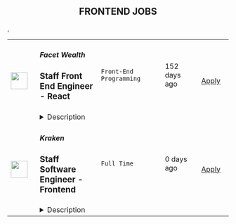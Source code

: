 <div align="center"><h2>FRONTEND JOBS</h2></div><table><tr>
                <td width="100" height="100" rowspan="2">
                    <img src="https://weworkremotely.com/assets/IsotypeV2-1ebe3dd57673f3e8d02b7490bc0faaef55d6a95d3a4aaf17298bd3ed503ae7fe.svg" width="38px" height="auto">
                </td>
                <td width="300">
                    <h5>Facet Wealth</h5>
                    <h3> Staff Front End Engineer - React</h3>
                </td>
                <td width="300">
                    <code>Front-End Programming</code>
                </td>
                <td width="200">
                <text>152 days ago</text>
                </td>
                <td width="100" rowspan="2">
                <a href="https://weworkremotely.com/remote-jobs/facet-wealth-staff-front-end-engineer-react" align="right" target="_blank">Apply</a>
                </td>
            </tr>
            <tr>
                <td colspan="3">
                <details><summary>Description</summary>
                

<p>
  <strong>Headquarters:</strong> Baltimore, MD
    <br /><strong>URL:</strong> <a href="https://facetwealth.com">https://facetwealth.com</a>
</p>

<div>Facet is a fully remote FinTech company with a mission to empower people to live more enriched lives by delivering a new standard of financial advice that elevates expectations across consumers and the industry.<br><br>
</div><div>We believe that unbiased, personalized financial advice that integrates into every facet of life is essential to living well. People’s financial lives are dynamic and ever-evolving, so we cover everything money touches–from starting a business to buying real estate to your investments and much more. Facet believes financial advice should be delivered with a fresh, human-plus-tech approach, that includes a CFP® professional–the highest certification possible.<br><br>
</div><div>
<strong>The Role:<br></strong><br>
</div><div>As a<strong> Staff Front End Engineer </strong>at Facet Wealth, you will work with our Engineering &amp; Product teams, playing a critical role in developing world class commercial software used by our lead planners &amp; clients. Our goals are focused on developing a product to improve the financial lives of millions.<br><br>
</div><div>A successful candidate would be proficient in modern front and back end tools and development methodologies. As well as being interested in learning new languages, technology stacks, tackling large and complex problems, and the ability to work both independently and in a peer programming environment.<br><br>
</div><div>Tremendous growth potential exists at Facet - your growth opportunities are virtually unlimited. We are truly passionate about helping realize our team members’ potential through active mentorship. We value drive, ownership, and commitment as we grow our company.<br><br>
</div><div>
<strong>Day-To-Day Responsibilities: <br></strong><br>
</div><ul>
<li>Collaborate with Product and Planners to define solutions to problems</li>
<li>Design, develop, and test code written in Golang and React and deployed to AWS</li>
<li>Estimate tickets in a ScrumBan process</li>
<li>Commit code constantly to Git/Bitbucket in a mainline development environment</li>
<li>Write all the tests. Frustrated about never having time for tests? Not at Facet</li>
<li>Pair program with other developers as desired</li>
<li>Participate in daily standups</li>
<li>Participate in weekly “Tech Stack Tuesdays” to learn new development skills and techniques</li>
<li>Participate in bi-weekly “Fast Fridays” focused on performance improvements in the app</li>
<li>Participate in in quarterly 3 day Hackathons and win fun prizes</li>
<li>Constant learning and personal growth</li>
</ul><div>
<strong>Basic Qualifications:<br></strong><br>
</div><ul>
<li>Excited about learning new skills and working in a startup environment where change is normal</li>
<li>5-10+ years of full stack web development or related experience</li>
<li>3+ years of experience in Go/Golang and/or React 16+</li>
<li>Relational databases experience, MySQL is preferred</li>
</ul><div>
<strong>Preferred Qualifications:<br></strong><br>
</div><ul>
<li>Experience with Golang and React</li>
<li>Experience with AWS: ECS, EC2, RDS, S3</li>
<li>Experience with the REST Architectural style</li>
<li>Experience with The Clean Architecture </li>
<li>Experience with Git, Bitbucket</li>
<li>Experience with frontend toolchains such as Webpack, Gulp, or Grunt </li>
<li>Experience with frontend testing tools and frameworks such as Mocha/Chai, BrowserStack, Puppeteer</li>
<li>Experience with automated testing (unit, integration, regression, performance)</li>
<li>Experience with responsive design and PWAs</li>
<li>Familiarity with Linux</li>
<li>Familiarity with Docker </li>
<li>Familiarity with FinTech APIs such as Plaid, Finicity, Yodlee, APEX, Orion</li>
</ul><div>
<strong>Perks &amp; Benefits<br></strong><br>
</div><ul>
<li>$100,000-$185,000 annual salary + bonus determined by the experience, knowledge, skills, and abilities of the applicant - Please note, our salary ranges are based on current market data. Should you feel strongly that we are not in line, we highly recommend you to reach out and let us know. We are always looking to improve on building the best place for employees.</li>
<li>Equity</li>
<li>Unlimited PTO</li>
<li>All the benefits: medical, dental, and vision insurance, 401(k) with employer match, short- and long-term disability coverage (paid by Facet), life insurance options and paid parental leave</li>
<li>Certification reimbursement program </li>
<li>Work from anywhere in the US</li>
</ul><div>
<strong>Equal Opportunity Employer<br></strong><br>
</div><div>We’ve consciously built an equitable and inclusive culture where everyone is welcome to bring their authentic selves to work. At Facet Wealth, we specifically look for individuals of varying strengths, skills, backgrounds, and ideas. We believe this gives us a competitive advantage to better serve our clients and employees.<br><br>
</div><div>All qualified applicants will receive consideration for employment without regard to race, color, religion, gender, gender identity or expression, sexual orientation, national origin, genetics, disability, age, or veteran status.<br><br>
</div>

<p><strong>To apply:</strong> <a href="https://weworkremotely.com/remote-jobs/facet-wealth-staff-front-end-engineer-react">https://weworkremotely.com/remote-jobs/facet-wealth-staff-front-end-engineer-react</a></p>

                </details>
                </td>
            </tr>,<tr>
                <td width="100" height="100" rowspan="2">
                    <img src="https://remotive.com/job/1347890/logo" width="38px" height="auto">
                </td>
                <td width="300">
                    <h5>FM (Film and Music)</h5>
                    <h3>Senior Software Engineer, Front End</h3>
                </td>
                <td width="300">
                    <code>ADS,CSS,html,music</code>
                </td>
                <td width="200">
                <text>26 days ago</text>
                </td>
                <td width="100" rowspan="2">
                <a href="https://remotive.com/remote-jobs/software-dev/senior-software-engineer-front-end-1347890" align="right" target="_blank">Apply</a>
                </td>
            </tr>
            <tr>
                <td colspan="3">
                <details><summary>Description</summary>
                <p style="box-sizing: inherit; padding: 0px; border-style: initial; vertical-align: baseline; --artdeco-reset-typography_getFontSize:1.4rem; --artdeco-reset-typography_getLineHeight:1.42857; line-height: var(--artdeco-reset-typography_getLineHeight);">We’re hiring a Senior/Staff Front End Engineer to work on our web applications. These web applications are the way that thousands of creative people around the world find great music and inspiring clips for use in their projects and campaigns.</p><br style="box-sizing: inherit;"><p style="box-sizing: inherit; padding: 0px; border-style: initial; vertical-align: baseline; --artdeco-reset-typography_getFontSize:1.4rem; --artdeco-reset-typography_getLineHeight:1.42857; line-height: var(--artdeco-reset-typography_getLineHeight);">As part of the Engineering team, your time will be spent collaborating with other front end engineers, back end engineers, product managers and designers to create the best experience for our customers. The ideal candidate loves tinkering with cutting edge technology and has at least 5 years experience building large scale React applications.</p><br style="box-sizing: inherit;"><p style="box-sizing: inherit; padding: 0px; border-style: initial; vertical-align: baseline; --artdeco-reset-typography_getFontSize:1.4rem; --artdeco-reset-typography_getLineHeight:1.42857; line-height: var(--artdeco-reset-typography_getLineHeight);">The engineering team has a remote-first culture. As such, you will be comfortable working remotely, possess excellent verbal and written communication skills and be able to manage your own time. We have a relaxed working environment, great team culture and push for a standard of excellence in everything we do.</p><br style="box-sizing: inherit;"><p style="box-sizing: inherit; padding: 0px; border-style: initial; vertical-align: baseline; --artdeco-reset-typography_getFontSize:1.4rem; --artdeco-reset-typography_getLineHeight:1.42857; line-height: var(--artdeco-reset-typography_getLineHeight);">There are a lot of challenging and interesting technical problems to solve that directly impact our clients and colleagues. Here are some example projects that we have worked on recently:</p><br style="box-sizing: inherit;"><ul style="box-sizing: inherit; margin-left: 16px; padding-left: 18px; border-style: initial; vertical-align: baseline; --artdeco-reset-typography_getFontSize:1.4rem; --artdeco-reset-typography_getLineHeight:1.42857; line-height: var(--artdeco-reset-typography_getLineHeight);"><li style="box-sizing: inherit; margin: 0px 0px 0px 16px; padding: 0px; border-style: initial; vertical-align: baseline; background-image: ; background-position-x: ; background-position-y: ; background-size: ; background-repeat-x: ; background-repeat-y: ; background-attachment: ; background-origin: ; background-clip: ; --artdeco-reset-typography_getFontSize:1.4rem; --artdeco-reset-typography_getLineHeight:1.42857; line-height: var(--artdeco-reset-typography_getLineHeight);">Build a custom audio player that includes the ability to track progress, expands to show additional details and allows users to easily explore our artist catalogue.</li><li style="box-sizing: inherit; margin: 0px 0px 0px 16px; padding: 0px; border-style: initial; vertical-align: baseline; background-image: ; background-position-x: ; background-position-y: ; background-size: ; background-repeat-x: ; background-repeat-y: ; background-attachment: ; background-origin: ; background-clip: ; --artdeco-reset-typography_getFontSize:1.4rem; --artdeco-reset-typography_getLineHeight:1.42857; line-height: var(--artdeco-reset-typography_getLineHeight);">Enhance the purchase flow with additional payment options, subscriptions, and a seamless checkout.</li><li style="box-sizing: inherit; margin: 0px 0px 0px 16px; padding: 0px; border-style: initial; vertical-align: baseline; background-image: ; background-position-x: ; background-position-y: ; background-size: ; background-repeat-x: ; background-repeat-y: ; background-attachment: ; background-origin: ; background-clip: ; --artdeco-reset-typography_getFontSize:1.4rem; --artdeco-reset-typography_getLineHeight:1.42857; line-height: var(--artdeco-reset-typography_getLineHeight);">Help maintain a beautiful custom React component library, including reusable components with tailored functionality and consistent design attributes.</li><li style="box-sizing: inherit; margin: 0px 0px 0px 16px; padding: 0px; border-style: initial; vertical-align: baseline; background-image: ; background-position-x: ; background-position-y: ; background-size: ; background-repeat-x: ; background-repeat-y: ; background-attachment: ; background-origin: ; background-clip: ; --artdeco-reset-typography_getFontSize:1.4rem; --artdeco-reset-typography_getLineHeight:1.42857; line-height: var(--artdeco-reset-typography_getLineHeight);">Work on a multi-month greenfield project in Next.js.</li><li style="box-sizing: inherit; margin: 0px 0px 0px 16px; padding: 0px; border-style: initial; vertical-align: baseline; background-image: ; background-position-x: ; background-position-y: ; background-size: ; background-repeat-x: ; background-repeat-y: ; background-attachment: ; background-origin: ; background-clip: ; --artdeco-reset-typography_getFontSize:1.4rem; --artdeco-reset-typography_getLineHeight:1.42857; line-height: var(--artdeco-reset-typography_getLineHeight);">Implement a robust CI/CD pipeline.</li></ul><br style="box-sizing: inherit;"><p style="box-sizing: inherit; padding: 0px; border-style: initial; vertical-align: baseline; --artdeco-reset-typography_getFontSize:1.4rem; --artdeco-reset-typography_getLineHeight:1.42857; line-height: var(--artdeco-reset-typography_getLineHeight);">We’re after individuals that are curious about the possibility of technology, are eager to learn, and are diligent and kind. Our teams work well because we place trust in them to succeed. We believe in collaboration and that great ideas can come from anybody.</p><br style="box-sizing: inherit;"><p style="box-sizing: inherit; padding: 0px; border-style: initial; vertical-align: baseline; --artdeco-reset-typography_getFontSize:1.4rem; --artdeco-reset-typography_getLineHeight:1.42857; line-height: var(--artdeco-reset-typography_getLineHeight);">We welcome and encourage candidates from diverse backgrounds.</p><br style="box-sizing: inherit;"><br style="box-sizing: inherit;"><p style="box-sizing: inherit; padding: 0px; border-style: initial; vertical-align: baseline; --artdeco-reset-typography_getFontSize:1.4rem; --artdeco-reset-typography_getLineHeight:1.42857; line-height: var(--artdeco-reset-typography_getLineHeight);"><span style="box-sizing: inherit; margin: 0px; padding: 0px; border-style: initial; vertical-align: baseline; background-image: ; background-position-x: ; background-position-y: ; background-size: ; background-repeat-x: ; background-repeat-y: ; background-attachment: ; background-origin: ; background-clip: ; outline: var(--artdeco-reset-base-outline-zero);"><span style="box-sizing: inherit; border-style: initial;"><strong>About Us</strong></span></span></p><br style="box-sizing: inherit;"><p style="box-sizing: inherit; padding: 0px; border-style: initial; vertical-align: baseline; --artdeco-reset-typography_getFontSize:1.4rem; --artdeco-reset-typography_getLineHeight:1.42857; line-height: var(--artdeco-reset-typography_getLineHeight);">FM is the parent company of Musicbed and Filmsupply, two premium content licensing brands in the filmmaking industry. We represent an elite roster of musicians and filmmakers and place their work in movies, shows, ads, short films, and more.</p><br style="box-sizing: inherit;"><p style="box-sizing: inherit; padding: 0px; border-style: initial; vertical-align: baseline; --artdeco-reset-typography_getFontSize:1.4rem; --artdeco-reset-typography_getLineHeight:1.42857; line-height: var(--artdeco-reset-typography_getLineHeight);">Headquartered in Fort Worth, Texas, we work with entertainment powerhouses like Sony Pictures, 20th Century Fox, Lionsgate, Netflix, MTV, and ESPN; as well as the world’s top brands like Nike, Apple, Google, Lamborghini, and Spotify.</p><br style="box-sizing: inherit;"><p><strong><br style="box-sizing: inherit;"></strong></p><p style="box-sizing: inherit; padding: 0px; border-style: initial; vertical-align: baseline; --artdeco-reset-typography_getFontSize:1.4rem; --artdeco-reset-typography_getLineHeight:1.42857; line-height: var(--artdeco-reset-typography_getLineHeight);"><span style="box-sizing: inherit; margin: 0px; padding: 0px; border-style: initial; vertical-align: baseline; background-image: ; background-position-x: ; background-position-y: ; background-size: ; background-repeat-x: ; background-repeat-y: ; background-attachment: ; background-origin: ; background-clip: ; outline: var(--artdeco-reset-base-outline-zero);"><span style="box-sizing: inherit; border-style: initial;"><strong>Core Duties</strong></span></span></p><br style="box-sizing: inherit;"><ul style="box-sizing: inherit; margin-left: 16px; padding-left: 18px; border-style: initial; vertical-align: baseline; --artdeco-reset-typography_getFontSize:1.4rem; --artdeco-reset-typography_getLineHeight:1.42857; line-height: var(--artdeco-reset-typography_getLineHeight);"><li style="box-sizing: inherit; margin: 0px 0px 0px 16px; padding: 0px; border-style: initial; vertical-align: baseline; background-image: ; background-position-x: ; background-position-y: ; background-size: ; background-repeat-x: ; background-repeat-y: ; background-attachment: ; background-origin: ; background-clip: ; --artdeco-reset-typography_getFontSize:1.4rem; --artdeco-reset-typography_getLineHeight:1.42857; line-height: var(--artdeco-reset-typography_getLineHeight);"><span style="box-sizing: inherit; margin: 0px; padding: 0px; border-style: initial; vertical-align: baseline; background-image: ; background-position-x: ; background-position-y: ; background-size: ; background-repeat-x: ; background-repeat-y: ; background-attachment: ; background-origin: ; background-clip: ; outline: var(--artdeco-reset-base-outline-zero);">Lead the front end development of product features:</span> As well as coding out complex features, you will contribute to the technical design process. You will collaborate with your teammates (including other senior engineers) to refine the product roadmap and vision, and guide your team in building out new features.</li><li style="box-sizing: inherit; margin: 0px 0px 0px 16px; padding: 0px; border-style: initial; vertical-align: baseline; background-image: ; background-position-x: ; background-position-y: ; background-size: ; background-repeat-x: ; background-repeat-y: ; background-attachment: ; background-origin: ; background-clip: ; --artdeco-reset-typography_getFontSize:1.4rem; --artdeco-reset-typography_getLineHeight:1.42857; line-height: var(--artdeco-reset-typography_getLineHeight);"><span style="box-sizing: inherit; margin: 0px; padding: 0px; border-style: initial; vertical-align: baseline; background-image: ; background-position-x: ; background-position-y: ; background-size: ; background-repeat-x: ; background-repeat-y: ; background-attachment: ; background-origin: ; background-clip: ; outline: var(--artdeco-reset-base-outline-zero);">Define technical direction: </span>You will help maintain the standard of engineering excellence at FM and shape the technical vision for our front end engineering stack (React, Next.js, React Native). You will influence best practices and introduce new technologies when appropriate.</li><li style="box-sizing: inherit; margin: 0px 0px 0px 16px; padding: 0px; border-style: initial; vertical-align: baseline; background-image: ; background-position-x: ; background-position-y: ; background-size: ; background-repeat-x: ; background-repeat-y: ; background-attachment: ; background-origin: ; background-clip: ; --artdeco-reset-typography_getFontSize:1.4rem; --artdeco-reset-typography_getLineHeight:1.42857; line-height: var(--artdeco-reset-typography_getLineHeight);"><span style="box-sizing: inherit; margin: 0px; padding: 0px; border-style: initial; vertical-align: baseline; background-image: ; background-position-x: ; background-position-y: ; background-size: ; background-repeat-x: ; background-repeat-y: ; background-attachment: ; background-origin: ; background-clip: ; outline: var(--artdeco-reset-base-outline-zero);">Mentor other engineers:</span> Work with more junior engineers to help them grow and develop their skills.</li></ul><br style="box-sizing: inherit;"><p style="box-sizing: inherit; padding: 0px; border-style: initial; vertical-align: baseline; --artdeco-reset-typography_getFontSize:1.4rem; --artdeco-reset-typography_getLineHeight:1.42857; line-height: var(--artdeco-reset-typography_getLineHeight);"><span style="box-sizing: inherit; margin: 0px; padding: 0px; border-style: initial; vertical-align: baseline; background-image: ; background-position-x: ; background-position-y: ; background-size: ; background-repeat-x: ; background-repeat-y: ; background-attachment: ; background-origin: ; background-clip: ; outline: var(--artdeco-reset-base-outline-zero);"><span style="box-sizing: inherit; border-style: initial;"><strong>A Great Candidate Will Have</strong></span></span></p><br style="box-sizing: inherit;"><ul style="box-sizing: inherit; margin-left: 16px; padding-left: 18px; border-style: initial; vertical-align: baseline; --artdeco-reset-typography_getFontSize:1.4rem; --artdeco-reset-typography_getLineHeight:1.42857; line-height: var(--artdeco-reset-typography_getLineHeight);"><li style="box-sizing: inherit; margin: 0px 0px 0px 16px; padding: 0px; border-style: initial; vertical-align: baseline; background-image: ; background-position-x: ; background-position-y: ; background-size: ; background-repeat-x: ; background-repeat-y: ; background-attachment: ; background-origin: ; background-clip: ; --artdeco-reset-typography_getFontSize:1.4rem; --artdeco-reset-typography_getLineHeight:1.42857; line-height: var(--artdeco-reset-typography_getLineHeight);">At least 5 years experience developing front end applications with React (and preferably Next.js).</li><li style="box-sizing: inherit; margin: 0px 0px 0px 16px; padding: 0px; border-style: initial; vertical-align: baseline; background-image: ; background-position-x: ; background-position-y: ; background-size: ; background-repeat-x: ; background-repeat-y: ; background-attachment: ; background-origin: ; background-clip: ; --artdeco-reset-typography_getFontSize:1.4rem; --artdeco-reset-typography_getLineHeight:1.42857; line-height: var(--artdeco-reset-typography_getLineHeight);">A love of Typescript and unit-tested React components.</li><li style="box-sizing: inherit; margin: 0px 0px 0px 16px; padding: 0px; border-style: initial; vertical-align: baseline; background-image: ; background-position-x: ; background-position-y: ; background-size: ; background-repeat-x: ; background-repeat-y: ; background-attachment: ; background-origin: ; background-clip: ; --artdeco-reset-typography_getFontSize:1.4rem; --artdeco-reset-typography_getLineHeight:1.42857; line-height: var(--artdeco-reset-typography_getLineHeight);">Highly skilled in HTML and CSS (including responsive design and cross-browser compatibility).</li><li style="box-sizing: inherit; margin: 0px 0px 0px 16px; padding: 0px; border-style: initial; vertical-align: baseline; background-image: ; background-position-x: ; background-position-y: ; background-size: ; background-repeat-x: ; background-repeat-y: ; background-attachment: ; background-origin: ; background-clip: ; --artdeco-reset-typography_getFontSize:1.4rem; --artdeco-reset-typography_getLineHeight:1.42857; line-height: var(--artdeco-reset-typography_getLineHeight);">Proven technical leadership skills, including the ability to architect complex front-end web applications.</li><li style="box-sizing: inherit; margin: 0px 0px 0px 16px; padding: 0px; border-style: initial; vertical-align: baseline; background-image: ; background-position-x: ; background-position-y: ; background-size: ; background-repeat-x: ; background-repeat-y: ; background-attachment: ; background-origin: ; background-clip: ; --artdeco-reset-typography_getFontSize:1.4rem; --artdeco-reset-typography_getLineHeight:1.42857; line-height: var(--artdeco-reset-typography_getLineHeight);">Excellent communication skills (written and verbal).</li><li style="box-sizing: inherit; margin: 0px 0px 0px 16px; padding: 0px; border-style: initial; vertical-align: baseline; background-image: ; background-position-x: ; background-position-y: ; background-size: ; background-repeat-x: ; background-repeat-y: ; background-attachment: ; background-origin: ; background-clip: ; --artdeco-reset-typography_getFontSize:1.4rem; --artdeco-reset-typography_getLineHeight:1.42857; line-height: var(--artdeco-reset-typography_getLineHeight);">Experience in any of the following is a bonus: Webpack, Unstated, Cypress, React Native.</li></ul>
<img src="https://remotive.com/job/track/1347890/blank.gif?source=public_api" alt=""/>
                </details>
                </td>
            </tr>,<tr>
                <td width="100" height="100" rowspan="2">
                    <img src="https://freshremote.work/media/company/logo/22/08/mk0qvsZ9_400x400.jpg" width="38px" height="auto">
                </td>
                <td width="300">
                    <h5>Kraken</h5>
                    <h3>Staff Software Engineer - Frontend</h3>
                </td>
                <td width="300">
                    <code>Full Time</code>
                </td>
                <td width="200">
                <text>0 days ago</text>
                </td>
                <td width="100" rowspan="2">
                <a href="https://freshremote.work/J113892/" align="right" target="_blank">Apply</a>
                </td>
            </tr>
            <tr>
                <td colspan="3">
                <details><summary>Description</summary>
                About KrakenAs one of the largest and most trusted digital asset platforms globally, we are empowering people to experience the life-changing potential of crypto. Trusted by over 8 million consumer and pro traders, institutions, and authorities world …
About Kraken<br/>As one of the largest and most trusted digital asset platforms globally, we are empowering people to experience the life-changing potential of crypto. Trusted by over 8 million consumer and pro traders, institutions, and authorities worldwide - our unique combination of products, services, and global expertise is helping tip the scales towards mass crypto adoption. But we’re only just getting started. We want to be pioneers in crypto and add value to the everyday lives of billions. Now is not the time to sit on the sidelines. Join us to bring crypto to the world.<br/>To ensure Kraken is the right fit for you, please ensure you read <a class="postings-link" href="https://kraken-culture.notion.site/">Kraken Culture Explained</a> to find out more about us!<br/>UI Engineering at KrakenKraken’s Software Engineers are tasked with developing cutting edge interfaces that change how millions of users interact with our platform. Our products need to handle processing and displaying huge amounts of real-time information whilst also maintaining an intuitive and friendly user experience, to achieve this engineers with both a strong technical background and keen eye for design are required. We're looking for passionate and talented engineers who can bring fresh ideas and expertise from all industries. As a Software Engineer, you will work as a core member of a fully remote team on a specific project critical to Kraken’s needs with opportunities to switch teams and projects as you and our fast-paced business grow and evolve. We need all of our engineers to display a versatile talent set, from exceptional technical ability to strong communication skills and passion for the monumental change that the crypto industry can bring to society.<br/>About the RoleStaff Software Engineer is the second of Kraken’s two senior levels. At this level we expect you to know everything you need to know to be a professional software engineer: You should have acquired all the technical and leadership skills required to make a significant impact on complex engineering projects. Staff Software Engineer engineers must have demonstrated technical breadth and depth. You should be an expert in your part of the business, a strong communicator, a trusted mentor, a role model for more junior engineers, a driver of best practices for hiring and interviewing, and have delivered multiple projects that move the needle for your team. At Staff Software Engineer your job starts to become just as much about exercising technical judgment as it does about implementation, you will display a deep knowledge about Kraken’s entire technology stack, evolves your domains architecture to support future requirements, mentors others to accelerate their career-growth, adjusts the team processes based off feedback and previous experience, make an impact not only your workgroup but also other workgroups that your primary workgroup collaborates with.<br/>
<h3>Basic Qualifications</h3>
<ul>
<li>9+ years of full-time professional engineering experience</li><li>Deep knowledge of HTML, CSS, TypeScript, React (or other UI libraries), client side state management solutions and basic web/mobile rendering performance techniques</li><li>Experience building and maintaining production quality applications using React or React Native</li><li>Experience working with both RESTful APIs and WebSockets</li><li>Experience working with multi-threaded code architectures (WebWorkers)</li><li>Deep knowledge of software development and delivery best practices, you know when a team isn’t moving fast enough and you know how to fix it</li><li>Experience both mentoring junior engineers and interviewing for Software Engineers</li><li>Clear passion for both Software Engineering and Crypto</li></ul>
<h3>Preferred Qualifications</h3>
<ul>
<li>9+ years of full-time engineering experience within a large technology organization or fast growing startup</li><li>Deep knowledge of browser (or Native Mobile) internals (eg. Rendering engines, Parsing and DOM tree construction, Layout, Painting, and optimization techniques)</li><li>Experience starting greenfield projects and running from inception to production successfully</li><li>Experience interviewing for Senior Software Engineers</li><li>Experience building small teams when required</li><li>Experience driving solutions to key business problems, even if the requirements are not clear</li></ul>Location Tagging: #US #EU<br/>We’re powered by people from around the world with their own unique and diverse experiences. We value all Krakenites and their talents, contributions, and perspectives, regardless of their background. We encourage you to apply for roles where you don't fully meet the listed requirements, especially if you're passionate or knowledgable about crypto!<br/>As an equal opportunity employer we don’t tolerate discrimination or harassment of any kind. Whether that’s based on race, ethnicity, age, gender identity, citizenship, religion, sexual orientation, disability, pregnancy, veteran status or any other protected characteristic as outlined by federal, state or local laws. <br/>Stay in the know<br/><a class="postings-link" href="https://kraken-culture.notion.site/">Kraken Culture Explained</a><a class="postings-link" href="https://twitter.com/krakenfx">Follow us on Twitter</a><a class="postings-link" href="https://blog.kraken.com/">Catch up on our blog</a><a class="postings-link" href="https://www.linkedin.com/company/kraken-exchange/">Follow us on LinkedIn</a>
                </details>
                </td>
            </tr></table>